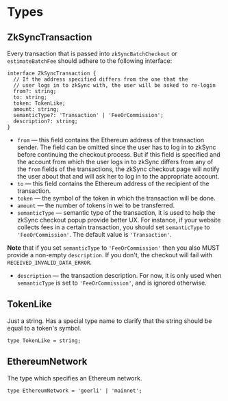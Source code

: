 # Types

## ZkSyncTransaction

Every transaction that is passed into `zkSyncBatchCheckout` or `estimateBatchFee` should adhere to the following
interface:

```tsx
interface ZkSyncTransaction {
  // If the address specified differs from the one that the
  // user logs in to zkSync with, the user will be asked to re-login
  from?: string;
  to: string;
  token: TokenLike;
  amount: string;
  semanticType?: 'Transaction' | 'FeeOrCommission';
  description?: string;
}
```

- `from` — this field contains the Ethereum address of the transaction sender. The field can be omitted since the user
  has to log in to zkSync before continuing the checkout process. But if this field is specified and the account from
  which the user logs in to zkSync differs from any of the `from` fields of the transactions, the zkSync checkout page
  will notify the user about that and will ask her to log in to the appropriate account.
- `to` — this field contains the Ethereum address of the recipient of the transaction.
- `token` — the symbol of the token in which the transaction will be done.
- `amount` — the number of tokens in wei to be transferred.
- `semanticType` — semantic type of the transaction, it is used to help the zkSync checkout popup provide better UX. For
  instance, if your website collects fees in a certain transaction, you should set `semanticType` to
  `'FeeOrCommission'`. The default value is `'Transaction'`.

**Note** that if you set `semanticType` to `'FeeOrCommission'` then you also MUST provide a non-empty `description`. If
you don't, the checkout will fail with `RECEIVED_INVALID_DATA_ERROR`.

- `description` — the transaction description. For now, it is only used when `semanticType` is set to
  `'FeeOrCommission'`, and is ignored otherwise.

## TokenLike

Just a string. Has a special type name to clarify that the string should be equal to a token's symbol.

```tsx
type TokenLike = string;
```

## EthereumNetwork

The type which specifies an Ethereum network.

```tsx
type EthereumNetwork = 'goerli' | 'mainnet';
```
